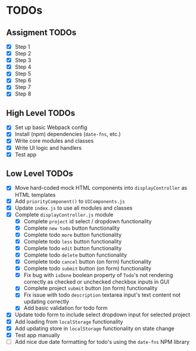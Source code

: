 # TODOs

## Assigment TODOs

- [x] Step 1
- [x] Step 2
- [x] Step 3
- [x] Step 4
- [x] Step 5
- [x] Step 6
- [x] Step 7
- [x] Step 8

## High Level TODOs

- [x] Set up basic Webpack config
- [x] Install (npm) dependencies (`date-fns`, etc.)
- [x] Write core modules and classes
- [x] Write UI logic and handlers
- [x] Test app

## Low Level TODOs

- [x] Move hard-coded mock HTML components into `displayController` as HTML templates
- [x] Add `priorityComponent()` to `UIComponents.js`
- [x] Update `index.js` to use all modules and classes
- [x] Complete `displayController.js` module
  - [x] Complete `project` id select / dropdown functionality
  - [x] Complete `new todo` button functionality
  - [x] Complete todo `more` button functionality
  - [x] Complete todo `less` button functionality
  - [x] Complete todo `edit` button functionality
  - [x] Complete todo `delete` button functionality
  - [x] Complete todo `cancel` button (on form) functionality
  - [x] Complete todo `submit` button (on form) functionality
  - [x] Fix bug with `isDone` boolean property of `Todo`'s not rendering correctly as checked or unchecked checkbox inputs in GUI
  - [x] Complete project `submit` button (on form) functionality
  - [x] Fix issue with todo `description` textarea input's text content not updating correctly
  - [x] Add basic validation for todo form
- [x] Update todo form to include select dropdown input for selected project
- [x] Add loading from `localStorage` functionality
- [x] Add updating store in `localStorage` functionality on state change
- [x] Test app manually
- [ ] Add nice due date formatting for todo's using the `date-fns` NPM library
